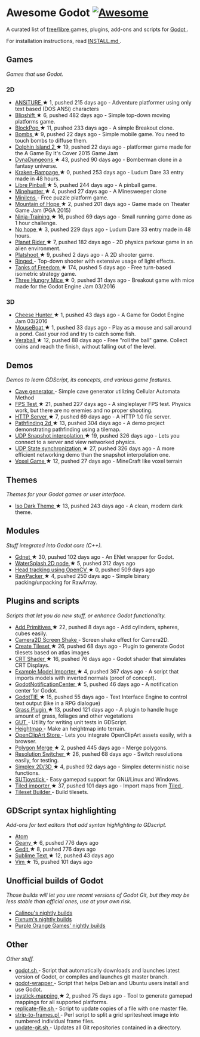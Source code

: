 <h1>
 Awesome Godot
 <a href="https://github.com/sindresorhus/awesome">
  <img alt="Awesome" src="https://cdn.rawgit.com/sindresorhus/awesome/d7305f38d29fed78fa85652e3a63e154dd8e8829/media/badge.svg"/>
 </a>
</h1>
<p>
 A curated list of
 <a href="https://gnu.org/philosophy/free-sw.html">
  free/libre
 </a>
 games, plugins, add-ons and scripts for
 <a href="http://godotengine.org">
  Godot
 </a>
 .
</p>
<p>
 For installation instructions, read
 <a href="https://github.com/Calinou/awesome-godot/blob/master/INSTALL.md">
  INSTALL.md
 </a>
 .
</p>
<h2>
 Games
</h2>
<p>
 <em>
  Games that use Godot.
 </em>
</p>
<h3>
 2D
</h3>
<ul>
 <li>
  <a href="https://github.com/w84death/ansiture">
   ANSiTURE
  </a>
  <span>
   &#9733 1, pushed 215 days ago
  </span>
  -  Adventure platformer using only text based (DOS ANSi) characters
 </li>
 <li>
  <a href="https://github.com/wardsky/blipshift">
   Blipshift
  </a>
  <span>
   &#9733 6, pushed 482 days ago
  </span>
  - Simple top-down moving platforms game.
 </li>
 <li>
  <a href="https://github.com/vnen/blockpop">
   BlockPop
  </a>
  <span>
   &#9733 11, pushed 233 days ago
  </span>
  - A simple Breakout clone.
 </li>
 <li>
  <a href="https://github.com/randyyaj/Bombs">
   Bombs
  </a>
  <span>
   &#9733 9, pushed 22 days ago
  </span>
  - Simple mobile game. You need to touch bombs to diffuse them.
 </li>
 <li>
  <a href="https://github.com/janmarcano/Dolphin-Island-2">
   Dolphin Island 2
  </a>
  <span>
   &#9733 19, pushed 22 days ago
  </span>
  - platformer game made for the A Game By It's Cover 2015 Game Jam
 </li>
 <li>
  <a href="https://github.com/akien-mga/dynadungeons">
   DynaDungeons
  </a>
  <span>
   &#9733 43, pushed 90 days ago
  </span>
  - Bomberman clone in a fantasy universe.
 </li>
 <li>
  <a href="https://github.com/randyyaj/Kraken-Rampage">
   Kraken-Rampage
  </a>
  <span>
   &#9733 0, pushed 253 days ago
  </span>
  - Ludum Dare 33 entry made in 48 hours.
 </li>
 <li>
  <a href="https://github.com/Calinou/libre-pinball">
   Libre Pinball
  </a>
  <span>
   &#9733 5, pushed 244 days ago
  </span>
  - A pinball game.
 </li>
 <li>
  <a href="https://github.com/genete/Minehunter">
   Minehunter
  </a>
  <span>
   &#9733 4, pushed 27 days ago
  </span>
  - A Minesweeper clone
 </li>
 <li>
  <a href="http://kobuge-games.github.io/minilens/">
   Minilens
  </a>
  - Free puzzle platform game.
 </li>
 <li>
  <a href="https://github.com/w84death/mountain-of-hope">
   Mountain of Hope
  </a>
  <span>
   &#9733 2, pushed 201 days ago
  </span>
  - Game made on Theater Game Jam (PGA 2015)
 </li>
 <li>
  <a href="https://github.com/KOBUGE-Games/Ninja-Training">
   Ninja-Training
  </a>
  <span>
   &#9733 16, pushed 69 days ago
  </span>
  - Small running game done as 1 hour challenge.
 </li>
 <li>
  <a href="https://github.com/sergicollado/no_hope_LD33">
   No hope
  </a>
  <span>
   &#9733 3, pushed 229 days ago
  </span>
  - Ludum Dare 33 entry made in 48 hours.
 </li>
 <li>
  <a href="https://github.com/FEDE0D/Planet-Rider">
   Planet Rider
  </a>
  <span>
   &#9733 7, pushed 182 days ago
  </span>
  - 2D physics parkour game in an alien environment.
 </li>
 <li>
  <a href="https://github.com/Calinou/platshoot">
   Platshoot
  </a>
  <span>
   &#9733 9, pushed 2 days ago
  </span>
  - A 2D shooter game.
 </li>
 <li>
  <a href="https://github.com/KOBUGE-Games/ringed">
   Ringed
  </a>
  - Top-down shooter with extensive usage of light effects.
 </li>
 <li>
  <a href="https://github.com/w84death/Tanks-of-Freedom">
   Tanks of Freedom
  </a>
  <span>
   &#9733 174, pushed 5 days ago
  </span>
  - Free turn-based isometric strategy game.
 </li>
 <li>
  <a href="https://github.com/delstuff/threeHungryMice">
   Three Hungry Mice
  </a>
  <span>
   &#9733 0, pushed 31 days ago
  </span>
  - Breakout game with mice made for the Godot Engine Jam 03/2016
 </li>
</ul>
<h3>
 3D
</h3>
<ul>
 <li>
  <a href="https://github.com/khairul169/cheese-hunter">
   Cheese Hunter
  </a>
  <span>
   &#9733 1, pushed 43 days ago
  </span>
  - A Game for Godot Engine Jam 03/2016
 </li>
 <li>
  <a href="https://github.com/CowThing/MouseBoat">
   MouseBoat
  </a>
  <span>
   &#9733 1, pushed 33 days ago
  </span>
  - Play as a mouse and sail around a pond. Cast your rod and try to catch some fish.
 </li>
 <li>
  <a href="https://github.com/Veraball/veraball">
   Veraball
  </a>
  <span>
   &#9733 12, pushed 88 days ago
  </span>
  - Free "roll the ball" game. Collect coins and reach the finish, without falling out of the level.
 </li>
</ul>
<h2>
 Demos
</h2>
<p>
 <em>
  Demos to learn GDScript, its concepts, and various game features.
 </em>
</p>
<ul>
 <li>
  <a href="https://gitlab.com/TeddyDD/Godot-Cave-Generato">
   Cave generator
  </a>
  - Simple cave generator utilizing Cellular Automata Method
 </li>
 <li>
  <a href="https://github.com/Calinou/fps-test">
   FPS Test
  </a>
  <span>
   &#9733 21, pushed 227 days ago
  </span>
  - A singleplayer FPS test. Physics work, but there are no enemies and no proper shooting.
 </li>
 <li>
  <a href="https://github.com/KOBUGE-Games/godot-httpd">
   HTTP Server
  </a>
  <span>
   &#9733 7, pushed 69 days ago
  </span>
  - A HTTP 1.0 file server.
 </li>
 <li>
  <a href="https://github.com/FEDE0D/godot-pathfinding2d-demo">
   Pathfinding 2d
  </a>
  <span>
   &#9733 13, pushed 304 days ago
  </span>
  - A demo project demonstrating pathfinding using a tilemap.
 </li>
 <li>
  <a href="https://github.com/jrimclean/godot-snapshot-interpolation-demo">
   UDP Snapshot interpolation
  </a>
  <span>
   &#9733 19, pushed 326 days ago
  </span>
  - Lets you connect to a server and view networked physics.
 </li>
 <li>
  <a href="https://github.com/jrimclean/godot-state-sync-demo">
   UDP State synchronization
  </a>
  <span>
   &#9733 27, pushed 326 days ago
  </span>
  - A more efficient networking demo than the snapshot interpolation one.
 </li>
 <li>
  <a href="https://github.com/toger5/Godot-Voxel-Game-MineCraftClone">
   Voxel Game
  </a>
  <span>
   &#9733 12, pushed 27 days ago
  </span>
  - MineCraft like voxel terrain
 </li>
</ul>
<h2>
 Themes
</h2>
<p>
 <em>
  Themes for your Godot games or user interface.
 </em>
</p>
<ul>
 <li>
  <a href="https://github.com/GalanCM/Iso-Themes">
   Iso Dark Theme
  </a>
  <span>
   &#9733 13, pushed 243 days ago
  </span>
  - A clean, modern dark theme.
 </li>
</ul>
<h2>
 Modules
</h2>
<p>
 <em>
  Stuff integrated into Godot core (C++).
 </em>
</p>
<ul>
 <li>
  <a href="https://github.com/jrimclean/gdnet">
   Gdnet
  </a>
  <span>
   &#9733 30, pushed 102 days ago
  </span>
  - An ENet wrapper for Godot.
 </li>
 <li>
  <a href="https://github.com/laverneth/WaterSplash">
   WaterSplash 2D node
  </a>
  <span>
   &#9733 5, pushed 312 days ago
  </span>
 </li>
 <li>
  <a href="https://github.com/antarktikali/godot-opencv-gpu-perspective">
   Head tracking using OpenCV
  </a>
  <span>
   &#9733 0, pushed 509 days ago
  </span>
 </li>
 <li>
  <a href="https://github.com/jrimclean/rawpacker">
   RawPacker
  </a>
  <span>
   &#9733 4, pushed 250 days ago
  </span>
  - Simple binary packing/unpacking for RawArray.
 </li>
</ul>
<h2>
 Plugins and scripts
</h2>
<p>
 <em>
  Scripts that let you do new stuff, or enhance Godot functionality.
 </em>
</p>
<ul>
 <li>
  <a href="https://github.com/TheHX/add_primitives">
   Add Primitives
  </a>
  <span>
   &#9733 22, pushed 8 days ago
  </span>
  - Add cylinders, spheres, cubes easily.
 </li>
 <li>
  <a href="http://godotengine.org/qa/438/camera2d-screen-shake-extension">
   Camera2D Screen Shake
  </a>
  - Screen shake effect for Camera2D.
 </li>
 <li>
  <a href="https://github.com/vinod8990/godot_plugins">
   Create Tileset
  </a>
  <span>
   &#9733 26, pushed 68 days ago
  </span>
  - Plugin to generate Godot tilesets based on atlas images
 </li>
 <li>
  <a href="https://github.com/henriquelalves/SimpleGodotCRTShader">
   CRT Shader
  </a>
  <span>
   &#9733 16, pushed 76 days ago
  </span>
  - Godot shader that simulates CRT Displays.
 </li>
 <li>
  <a href="https://github.com/TheHX/godot_examples">
   Example Model Importer
  </a>
  <span>
   &#9733 4, pushed 367 days ago
  </span>
  - A script that imports models with inverted normals (proof of concept).
 </li>
 <li>
  <a href="https://github.com/didier-v/GodotNotificationCenter">
   GodotNotificationCenter
  </a>
  <span>
   &#9733 5, pushed 46 days ago
  </span>
  - A notification center for Godot.
 </li>
 <li>
  <a href="https://github.com/henriquelalves/GodotTIE">
   GodotTIE
  </a>
  <span>
   &#9733 15, pushed 55 days ago
  </span>
  - Text Interface Engine to control text output (like in a RPG dialogue)
 </li>
 <li>
  <a href="https://github.com/marcosbitetti/grass_plugin_4_godot">
   Grass Plugin
  </a>
  <span>
   &#9733 13, pushed 121 days ago
  </span>
  - A plugin to handle huge amount of grass, foliages and other vegetations
 </li>
 <li>
  <a href="https://bitbucket.org/bitwes/gut/overview">
   GUT
  </a>
  - Utility for writing unit tests in GDScript.
 </li>
 <li>
  <a href="https://gist.github.com/TheHX/94a83dea1a0f932d5805">
   Heightmap
  </a>
  - Make an heightmap into terrain.
 </li>
 <li>
  <a href="https://github.com/vinod8990/godot_plugins/tree/master/OpenClipArt_Store">
   OpenClipArt Store
  </a>
  - Lets you integrate OpenClipArt assets easily, with a browser.
 </li>
 <li>
  <a href="https://github.com/ScyDev/Godot-Scripts">
   Polygon Merge
  </a>
  <span>
   &#9733 2, pushed 445 days ago
  </span>
  - Merge polygons.
 </li>
 <li>
  <a href="https://github.com/vinod8990/godot_plugins">
   Resolution Switcher
  </a>
  <span>
   &#9733 26, pushed 68 days ago
  </span>
  - Switch resolutions easily, for testing.
 </li>
 <li>
  <a href="https://github.com/OvermindDL1/Godot-Helpers">
   Simplex 2D/3D
  </a>
  <span>
   &#9733 4, pushed 92 days ago
  </span>
  - Simplex deterministic noise functions.
 </li>
 <li>
  <a href="https://gitlab.com/shine-upon-thee/joystick">
   SUTjoystick
  </a>
  - Easy gamepad support for GNU/Linux and Windows.
 </li>
 <li>
  <a href="https://github.com/MrGreenTea/GodotTiledImporter">
   Tiled importer
  </a>
  <span>
   &#9733 37, pushed 101 days ago
  </span>
  - Import maps from
  <a href="http://mapeditor.org">
   Tiled
  </a>
  .
 </li>
 <li>
  <a href="https://gist.github.com/Calinou/27e979ab0a35500c3381">
   Tileset Builder
  </a>
  - Build tilesets.
 </li>
</ul>
<h2>
 GDScript syntax highlighting
</h2>
<p>
 <em>
  Add-ons for text editors that add syntax highlighting to GDscript.
 </em>
</p>
<ul>
 <li>
  <a href="https://atom.io/packages/lang-gdscript">
   Atom
  </a>
 </li>
 <li>
  <a href="https://github.com/haimat/GDScript-Geany">
   Geany
  </a>
  <span>
   &#9733 6, pushed 776 days ago
  </span>
 </li>
 <li>
  <a href="https://github.com/haimat/GDScript-gedit">
   Gedit
  </a>
  <span>
   &#9733 8, pushed 776 days ago
  </span>
 </li>
 <li>
  <a href="https://github.com/beefsack/GDScript-sublime">
   Sublime Text
  </a>
  <span>
   &#9733 12, pushed 43 days ago
  </span>
 </li>
 <li>
  <a href="https://github.com/quabug/vim-gdscript">
   Vim
  </a>
  <span>
   &#9733 15, pushed 101 days ago
  </span>
 </li>
</ul>
<h2>
 Unofficial builds of Godot
</h2>
<p>
 <em>
  Those builds will let you use recent versions of Godot Git, but they may be less stable than official ones, use at your own risk.
 </em>
</p>
<ul>
 <li>
  <a href="http://archive.hugo.pro/godot/">
   Calinou's nightly builds
  </a>
 </li>
 <li>
  <a href="http://fixnum.org/godot/">
   Fixnum's nightly builds
  </a>
 </li>
 <li>
  <a href="http://purpleorangegames.com/godot/">
   Purple Orange Games' nightly builds
  </a>
 </li>
</ul>
<h2>
 Other
</h2>
<p>
 <em>
  Other stuff.
 </em>
</p>
<ul>
 <li>
  <a href="https://github.com/adolson/godot-stuff/blob/master/godot.sh">
   godot.sh
  </a>
  - Script that automatically downloads and launches latest version of Godot, or compiles and launches git master branch.
 </li>
 <li>
  <a href="https://github.com/nsrosenqvist/godot-wrapper.git">
   godot-wrapper
  </a>
  - Script that helps Debian and Ubuntu users install and use Godot.
 </li>
 <li>
  <a href="https://github.com/Hinsbart/joystick-mapping">
   joystick-mapping
  </a>
  <span>
   &#9733 2, pushed 75 days ago
  </span>
  - Tool to generate gamepad mappings for all supported platforms.
 </li>
 <li>
  <a href="https://github.com/adolson/godot-stuff/blob/master/replicate-file.sh">
   replicate-file.sh
  </a>
  - Script to update copies of a file with one master file.
 </li>
 <li>
  <a href="https://github.com/adolson/godot-stuff/blob/master/strip-to-frames.pl">
   strip-to-frames.pl
  </a>
  - Perl script to split a grid spritesheet image into numbered individual frame files.
 </li>
 <li>
  <a href="https://gist.github.com/Calinou/93938dc92484bc5e89f0">
   update-git.sh
  </a>
  - Updates all Git repositories contained in a directory.
 </li>
</ul>
